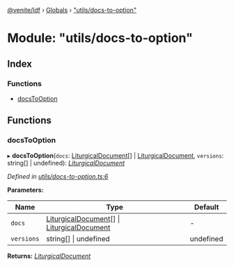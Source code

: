 [@venite/ldf](../README.md) › [Globals](../globals.md) › ["utils/docs-to-option"](_utils_docs_to_option_.md)

# Module: "utils/docs-to-option"

## Index

### Functions

* [docsToOption](_utils_docs_to_option_.md#docstooption)

## Functions

###  docsToOption

▸ **docsToOption**(`docs`: [LiturgicalDocument](../classes/_liturgical_document_.liturgicaldocument.md)[] | [LiturgicalDocument](../classes/_liturgical_document_.liturgicaldocument.md), `versions`: string[] | undefined): *[LiturgicalDocument](../classes/_liturgical_document_.liturgicaldocument.md)*

*Defined in [utils/docs-to-option.ts:6](https://github.com/gbj/venite/blob/cfa2644b/ldf/src/utils/docs-to-option.ts#L6)*

**Parameters:**

Name | Type | Default |
------ | ------ | ------ |
`docs` | [LiturgicalDocument](../classes/_liturgical_document_.liturgicaldocument.md)[] &#124; [LiturgicalDocument](../classes/_liturgical_document_.liturgicaldocument.md) | - |
`versions` | string[] &#124; undefined | undefined |

**Returns:** *[LiturgicalDocument](../classes/_liturgical_document_.liturgicaldocument.md)*
